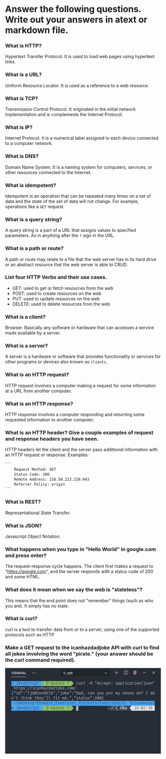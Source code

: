 # Answer the following questions. Write out your answers in atext or markdown file.

### What is HTTP?

Hypertext Transfer Protocol. It is used to load web pages using hypertext links.

### What is a URL?

Uniform Resource Locator. It is used as a reference to a web resource.

### What is TCP?

Transmission Control Protocol. It originated in the initial network implementation and is complements the Internet Protocol.

### What is IP?

Internet Protocol. It is a numerical label assigned to each device connected to a computer network.

### What is DNS?

Domain Name System. It is a naming system for computers, services, or other resources connected to the Internet.

### What is idempotent?

Idempotent is an operation that can be repeated many times on a set of data and the state of the set of data will not change. For example, operations like a `GET` request.

### What is a query string?

A query string is a part of a URL that assigns values to specified parameters. As in anything after the `?` sign in the URL.

### What is a path or route?

A path or route may relate to a file that the web server has in its hard drive or an abstract resource that the web server is able to CRUD.

### List four HTTP Verbs and their use cases.

- GET: used to get or fetch resources from the web
- POST: used to create resources on the web
- PUT: used to update resources on the web
- DELETE: used to delete resources from the web

### What is a client?

Browser. Basically any software or hardware that can accesses a service made available by a server.

### What is a server?

A server is a hardware or software that provides functionality or services for other programs or devices also known as `clients`.

### What is an HTTP request?

HTTP request involves a computer making a request for some information at a URL from another computer.

### What is an HTTP response?

HTTP response involves a computer responding and returning some requested information to another computer.

### What is an HTTP header? Give a couple examples of request and response headers you have seen.

HTTP headers let the client and the server pass additional information with an HTTP request or response.
Examples:

    ```
        Request Method: GET
        Status Code: 200
        Remote Address: 216.58.223.228:443
        Referrer Policy: origin
    ```

### What is REST?

Representational State Transfer.

### What is JSON?

Javascript Object Notation.

### What happens when you type in "Hello World" in google.com and press enter?

The request-response cycle happens. The client first makes a request to "https://google.com", and the server responds with a status code of 200 and some HTML.

### What does it mean when we say the web is "stateless"?

This means that the end point does not "remember" things (such as who you are). It simply has no state.

### What is curl?

curl is a tool to transfer data from or to a server, using one of the supported protocols such as HTTP

### Make a GET request to the icanhazdadjoke API with curl to find all jokes involving the word "pirate." (your answer should be the curl command required).

![alt curl](../../snapshots/curl.JPG)

